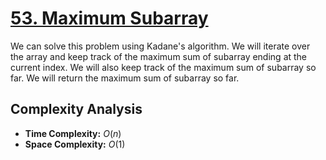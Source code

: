 # [53. Maximum Subarray](https://leetcode.com/problems/maximum-subarray/)

We can solve this problem using Kadane's algorithm. We will iterate over the array and keep track of the maximum sum of subarray ending at the current index. We will also keep track of the maximum sum of subarray so far. We will return the maximum sum of subarray so far.

## Complexity Analysis
- **Time Complexity:** $O(n)$
- **Space Complexity:** $O(1)$
